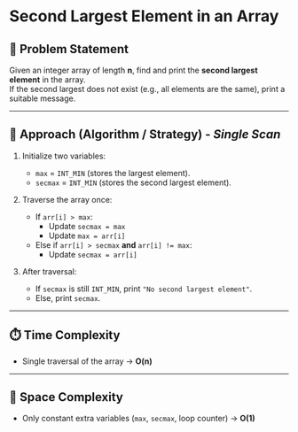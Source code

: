 # Second Largest Element in an Array

## 📌 Problem Statement  
Given an integer array of length **n**, find and print the **second largest element** in the array.  
If the second largest does not exist (e.g., all elements are the same), print a suitable message.  

---

## 🧩 Approach (Algorithm / Strategy) - *Single Scan*  
1. Initialize two variables:  
   - `max` = `INT_MIN` (stores the largest element).  
   - `secmax` = `INT_MIN` (stores the second largest element).  

2. Traverse the array once:  
   - If `arr[i] > max`:  
     - Update `secmax = max`  
     - Update `max = arr[i]`  
   - Else if `arr[i] > secmax` **and** `arr[i] != max`:  
     - Update `secmax = arr[i]`  

3. After traversal:  
   - If `secmax` is still `INT_MIN`, print `"No second largest element"`.  
   - Else, print `secmax`.  

---

## ⏱️ Time Complexity  
- Single traversal of the array → **O(n)**  

---

## 💾 Space Complexity  
- Only constant extra variables (`max`, `secmax`, loop counter) → **O(1)** 
